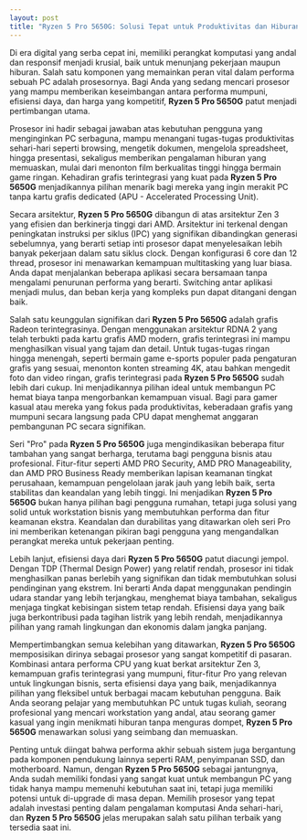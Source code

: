 ```yaml
---
layout: post
title: "Ryzen 5 Pro 5650G: Solusi Tepat untuk Produktivitas dan Hiburan"
---
```


Di era digital yang serba cepat ini, memiliki perangkat komputasi yang andal dan responsif menjadi krusial, baik untuk menunjang pekerjaan maupun hiburan. Salah satu komponen yang memainkan peran vital dalam performa sebuah PC adalah prosesornya. Bagi Anda yang sedang mencari prosesor yang mampu memberikan keseimbangan antara performa mumpuni, efisiensi daya, dan harga yang kompetitif, **Ryzen 5 Pro 5650G** patut menjadi pertimbangan utama.

Prosesor ini hadir sebagai jawaban atas kebutuhan pengguna yang menginginkan PC serbaguna, mampu menangani tugas-tugas produktivitas sehari-hari seperti browsing, mengetik dokumen, mengelola spreadsheet, hingga presentasi, sekaligus memberikan pengalaman hiburan yang memuaskan, mulai dari menonton film berkualitas tinggi hingga bermain game ringan. Kehadiran grafis terintegrasi yang kuat pada **Ryzen 5 Pro 5650G** menjadikannya pilihan menarik bagi mereka yang ingin merakit PC tanpa kartu grafis dedicated (APU - Accelerated Processing Unit).

Secara arsitektur, **Ryzen 5 Pro 5650G** dibangun di atas arsitektur Zen 3 yang efisien dan berkinerja tinggi dari AMD. Arsitektur ini terkenal dengan peningkatan instruksi per siklus (IPC) yang signifikan dibandingkan generasi sebelumnya, yang berarti setiap inti prosesor dapat menyelesaikan lebih banyak pekerjaan dalam satu siklus clock. Dengan konfigurasi 6 core dan 12 thread, prosesor ini menawarkan kemampuan multitasking yang luar biasa. Anda dapat menjalankan beberapa aplikasi secara bersamaan tanpa mengalami penurunan performa yang berarti. Switching antar aplikasi menjadi mulus, dan beban kerja yang kompleks pun dapat ditangani dengan baik.

Salah satu keunggulan signifikan dari **Ryzen 5 Pro 5650G** adalah grafis Radeon terintegrasinya. Dengan menggunakan arsitektur RDNA 2 yang telah terbukti pada kartu grafis AMD modern, grafis terintegrasi ini mampu menghasilkan visual yang tajam dan detail. Untuk tugas-tugas ringan hingga menengah, seperti bermain game e-sports populer pada pengaturan grafis yang sesuai, menonton konten streaming 4K, atau bahkan mengedit foto dan video ringan, grafis terintegrasi pada **Ryzen 5 Pro 5650G** sudah lebih dari cukup. Ini menjadikannya pilihan ideal untuk membangun PC hemat biaya tanpa mengorbankan kemampuan visual. Bagi para gamer kasual atau mereka yang fokus pada produktivitas, keberadaan grafis yang mumpuni secara langsung pada CPU dapat menghemat anggaran pembangunan PC secara signifikan.

Seri "Pro" pada **Ryzen 5 Pro 5650G** juga mengindikasikan beberapa fitur tambahan yang sangat berharga, terutama bagi pengguna bisnis atau profesional. Fitur-fitur seperti AMD PRO Security, AMD PRO Manageability, dan AMD PRO Business Ready memberikan lapisan keamanan tingkat perusahaan, kemampuan pengelolaan jarak jauh yang lebih baik, serta stabilitas dan keandalan yang lebih tinggi. Ini menjadikan **Ryzen 5 Pro 5650G** bukan hanya pilihan bagi pengguna rumahan, tetapi juga solusi yang solid untuk workstation bisnis yang membutuhkan performa dan fitur keamanan ekstra. Keandalan dan durabilitas yang ditawarkan oleh seri Pro ini memberikan ketenangan pikiran bagi pengguna yang mengandalkan perangkat mereka untuk pekerjaan penting.

Lebih lanjut, efisiensi daya dari **Ryzen 5 Pro 5650G** patut diacungi jempol. Dengan TDP (Thermal Design Power) yang relatif rendah, prosesor ini tidak menghasilkan panas berlebih yang signifikan dan tidak membutuhkan solusi pendinginan yang ekstrem. Ini berarti Anda dapat menggunakan pendingin udara standar yang lebih terjangkau, menghemat biaya tambahan, sekaligus menjaga tingkat kebisingan sistem tetap rendah. Efisiensi daya yang baik juga berkontribusi pada tagihan listrik yang lebih rendah, menjadikannya pilihan yang ramah lingkungan dan ekonomis dalam jangka panjang.

Mempertimbangkan semua kelebihan yang ditawarkan, **Ryzen 5 Pro 5650G** memposisikan dirinya sebagai prosesor yang sangat kompetitif di pasaran. Kombinasi antara performa CPU yang kuat berkat arsitektur Zen 3, kemampuan grafis terintegrasi yang mumpuni, fitur-fitur Pro yang relevan untuk lingkungan bisnis, serta efisiensi daya yang baik, menjadikannya pilihan yang fleksibel untuk berbagai macam kebutuhan pengguna. Baik Anda seorang pelajar yang membutuhkan PC untuk tugas kuliah, seorang profesional yang mencari workstation yang andal, atau seorang gamer kasual yang ingin menikmati hiburan tanpa menguras dompet, **Ryzen 5 Pro 5650G** menawarkan solusi yang seimbang dan memuaskan.

Penting untuk diingat bahwa performa akhir sebuah sistem juga bergantung pada komponen pendukung lainnya seperti RAM, penyimpanan SSD, dan motherboard. Namun, dengan **Ryzen 5 Pro 5650G** sebagai jantungnya, Anda sudah memiliki fondasi yang sangat kuat untuk membangun PC yang tidak hanya mampu memenuhi kebutuhan saat ini, tetapi juga memiliki potensi untuk di-upgrade di masa depan. Memilih prosesor yang tepat adalah investasi penting dalam pengalaman komputasi Anda sehari-hari, dan **Ryzen 5 Pro 5650G** jelas merupakan salah satu pilihan terbaik yang tersedia saat ini.
